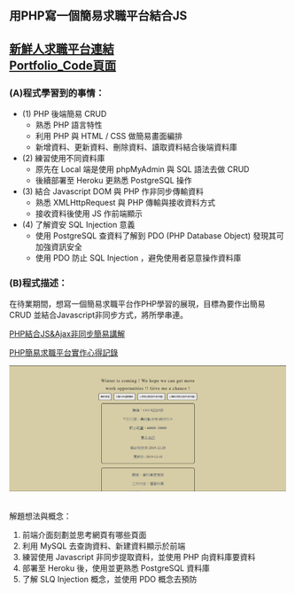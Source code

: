 ## 用PHP寫一個簡易求職平台結合JS  <br/>
[新鮮人求職平台連結](https://jamie-php.herokuapp.com/jobs_app/index.php)<br/>[Portfolio_Code頁面](https://huangjamison.github.io/Portfolio_Code/)
---
### (A)程式學習到的事情：
* (1) PHP 後端簡易 CRUD
  * 熟悉 PHP 語言特性
  * 利用 PHP 與 HTML / CSS 做簡易畫面編排
  * 新增資料、更新資料、刪除資料、讀取資料結合後端資料庫
* (2) 練習使用不同資料庫
  * 原先在 Local 端是使用 phpMyAdmin 與 SQL 語法去做 CRUD
  * 後續部署至 Heroku 更熟悉 PostgreSQL 操作
* (3) 結合 Javascript DOM 與 PHP 作非同步傳輸資料 
  * 熟悉 XMLHttpRequest 與 PHP 傳輸與接收資料方式 
  * 接收資料後使用 JS 作前端顯示
* (4) 了解資安 SQL Injection 意義
  * 使用 PostgreSQL 查資料了解到 PDO (PHP Database Object) 發現其可加強資訊安全
  * 使用 PDO 防止 SQL Injection ，避免使用者惡意操作資料庫

### (B)程式描述：
在待業期間，想寫一個簡易求職平台作PHP學習的展現，目標為要作出簡易 CRUD 並結合Javascript非同步方式，將所學串連。

[PHP結合JS&Ajax非同步簡易講解](https://www.youtube.com/watch?v=re8XqEhlviw)

[PHP簡易求職平台實作心得記錄](https://reurl.cc/M7xqxv)


<img src="./jobs.png" alt="簡易求職平台" title="width=400" width="500" />
<br/><br/>


解題想法與概念：
1. 前端介面刻劃並思考網頁有哪些頁面
2. 利用 MySQL 去查詢資料、新建資料顯示於前端
3. 練習使用 Javascript 非同步提取資料，並使用 PHP 向資料庫要資料
4. 部署至 Heroku 後，使用並更熟悉 PostgreSQL 資料庫
5. 了解 SLQ Injection 概念，並使用 PDO 概念去預防
